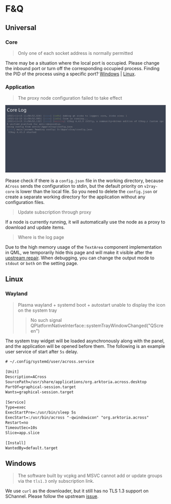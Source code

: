 # F&Q

## Universal

### Core

> Only one of each socket address is normally permitted

There may be a situation where the local port is occupied. Please change the inbound port or turn off the corresponding occupied process. Finding the PID of the process using a specific port? [Windows](https://stackoverflow.com/questions/48198/how-can-you-find-out-which-process-is-listening-on-a-tcp-or-udp-port-on-windows) | [Linux](https://unix.stackexchange.com/questions/106561/finding-the-pid-of-the-process-using-a-specific-port).

### Application

> The proxy node configuration failed to take effect

![config.json](/FAQ/use_local_config.png)

Please check if there is a `config.json` file in the working directory, because `ACross` sends the configuration to stdin, but the default priority on `v2ray-core` is lower than the local file. So you need to delete the `config.json` or create a separate working directory for the application without any configuration files.

> Update subscription through proxy

If a node is currently running, it will automatically use the node as a proxy to download and update items.

> Where is the log page

Due to the high memory usage of the `TextArea` component implementation in QML, we temporarily hide this page and will make it visible after the [upstream repair](https://codereview.qt-project.org/c/qt/qtdeclarative/+/379095/6). When debugging, you can change the output mode to `stdout` or `both` on the setting page.

## Linux

### Wayland

> Plasma wayland + systemd boot + autostart unable to display the icon on the system tray
>
> > No such signal QPlatformNativeInterface::systemTrayWindowChanged("QScreen")

The system tray widget will be loaded asynchronously along with the panel, and the application will be opened before them. The following is an example user service of start after `5s` delay.

```systemd
# ~/.config/systemd/user/across.service

[Unit]
Description=ACross
SourcePath=/usr/share/applications/org.arktoria.across.desktop
PartOf=graphical-session.target
Wants=graphical-session.target

[Service]
Type=exec
ExecStartPre=:/usr/bin/sleep 5s
ExecStart=:/usr/bin/across "-qwindowicon" "org.arktoria.across"
Restart=no
TimeoutSec=10s
Slice=app.slice

[Install]
WantedBy=default.target
```

## Windows

> The software built by vcpkg and MSVC cannot add or update groups via the `tls1.3` only subscription link.

We use `curl` as the downloader, but it still has no TLS 1.3 support on SChannel. Please follow the upstream [issue](https://github.com/curl/curl/pull/7784).
